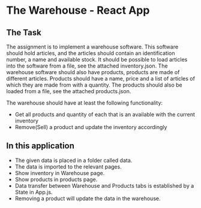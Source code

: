 # The Warehouse - React App

## The Task

The assignment is to implement a warehouse software. This software should hold articles, and the articles should contain an identification number, a name and available stock.
It should be possible to load articles into the software from a file, see the attached inventory.json.
The warehouse software should also have products, products are made of different articles. Products should have a name, price and a list of articles of which they are made from with a quantity.
The products should also be loaded from a file, see the attached products.json.

The warehouse should have at least the following functionality:

- Get all products and quantity of each that is an available with the current inventory
- Remove(Sell) a product and update the inventory accordingly


## In this application 

- The given data is placed in a folder called data.
- The data is imported to the relevant pages.
- Show inventory in Warehouse page.
- Show products in products page.
- Data transfer between Warehouse and Products tabs is established by a State in App.js.
- Removing a product will update the data in the warehouse.